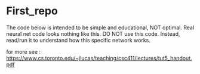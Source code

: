 # First_repo
 The code below is intended to be simple and educational, NOT optimal.
 Real neural net code looks nothing like this. DO NOT use this code.
 Instead, read/run it to understand how this specific network works.
 
 for more see : https://www.cs.toronto.edu/~jlucas/teaching/csc411/lectures/tut5_handout.pdf
